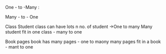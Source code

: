 
One - to -Many : 

Many - to - One


Class          Student
class can have lots n no. of student ->One to many
Many student fit in one class - many to one

Book            pages
book has many pages - one to maony
many pages fit in a book - mant to one